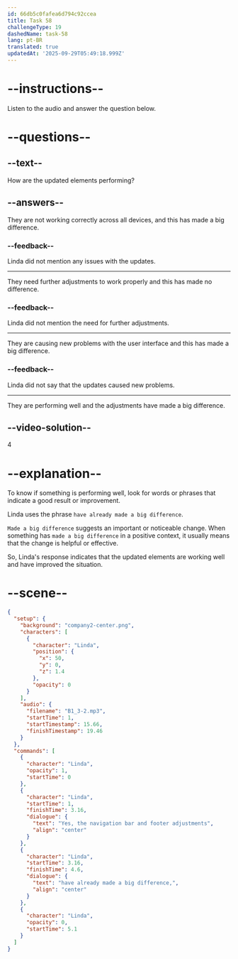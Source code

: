 ```yaml
---
id: 66db5c0fafea6d794c92ccea
title: Task 58
challengeType: 19
dashedName: task-58
lang: pt-BR
translated: true
updatedAt: '2025-09-29T05:49:18.999Z'
---
```

<!--
AUDIO REFERENCE:
Linda: Yes. The navigation bar and footer adjustments have already made a big difference.
-->

# --instructions--

Listen to the audio and answer the question below.

# --questions--

## --text--

How are the updated elements performing?

## --answers--

They are not working correctly across all devices, and this has made a big difference.

### --feedback--

Linda did not mention any issues with the updates. 

---

They need further adjustments to work properly and this has made no difference.

### --feedback--

Linda did not mention the need for further adjustments. 

---

They are causing new problems with the user interface and this has made a big difference.

### --feedback--

Linda did not say that the updates caused new problems. 

---

They are performing well and the adjustments have made a big difference.

## --video-solution--

4

# --explanation--

To know if something is performing well, look for words or phrases that indicate a good result or improvement. 

Linda uses the phrase `have already made a big difference`.

`Made a big difference` suggests an important or noticeable change. When something has `made a big difference` in a positive context, it usually means that the change is helpful or effective.

So, Linda's response indicates that the updated elements are working well and have improved the situation.

# --scene--

```json
{
  "setup": {
    "background": "company2-center.png",
    "characters": [
      {
        "character": "Linda",
        "position": {
          "x": 50,
          "y": 0,
          "z": 1.4
        },
        "opacity": 0
      }
    ],
    "audio": {
      "filename": "B1_3-2.mp3",
      "startTime": 1,
      "startTimestamp": 15.66,
      "finishTimestamp": 19.46
    }
  },
  "commands": [
    {
      "character": "Linda",
      "opacity": 1,
      "startTime": 0
    },
    {
      "character": "Linda",
      "startTime": 1,
      "finishTime": 3.16,
      "dialogue": {
        "text": "Yes, the navigation bar and footer adjustments",
        "align": "center"
      }
    },
    {
      "character": "Linda",
      "startTime": 3.16,
      "finishTime": 4.6,
      "dialogue": {
        "text": "have already made a big difference,",
        "align": "center"
      }
    },
    {
      "character": "Linda",
      "opacity": 0,
      "startTime": 5.1
    }
  ]
}
```

